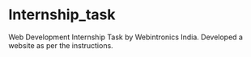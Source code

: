 # Internship_task
Web Development Internship Task by Webintronics India. Developed a website as per the instructions.
